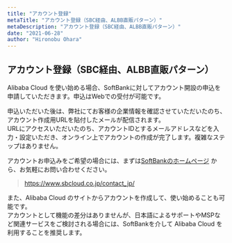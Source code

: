 ```yaml
---
title: "アカウント登録"
metaTitle: "アカウント登録（SBC経由、ALBB直販パターン）"
metaDescription: "アカウント登録（SBC経由、ALBB直販パターン）"
date: "2021-06-28"
author: "Hironobu Ohara"
---
```



## アカウント登録（SBC経由、ALBB直販パターン）

Alibaba Cloud を使い始める場合、SoftBankに対してアカウント開設の申込を申請していただきます。申込はWebでの受付が可能です。   


申込いただいた後は、弊社にてお客様の企業情報を確認させていただいたのち、アカウント作成用URLを貼付したメールが配信されます。   
URLにアクセスいただいたのち、アカウントIDとするメールアドレスなどを入力・設定いただき、オンライン上でアカウントの作成が完了します。複雑なステップはありません。   

アカウントお申込みをご希望の場合には、まずは[SoftBankのホームページ](https://www.sbcloud.co.jp/contact_jp/) から、お気軽にお問い合わせください。   
> https://www.sbcloud.co.jp/contact_jp/


また、Alibaba Cloud のサイトからアカウントを作成して、使い始めることも可能です。   
アカウントとして機能の差分はありませんが、日本語によるサポートやMSPなど関連サービスをご検討される場合には、SoftBankを介して Alibaba Cloud を利用することを推奨します。   





